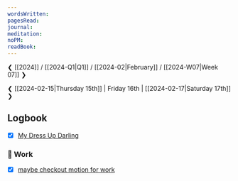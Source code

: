 ```yaml
---
wordsWritten: 
pagesRead: 
journal: 
meditation: 
noPM: 
readBook:
---
```

❮ [[2024]] / [[2024-Q1|Q1]] / [[2024-02|February]] / [[2024-W07|Week 07]] ❯

❮ [[2024-02-15|Thursday 15th]] | Friday 16th | [[2024-02-17|Saturday 17th]] ❯



## Logbook
- [x] [My Dress Up Darling](things:///show?id=RWKnx7dvSJp3K6nuGknZDZ)

### 💼 Work
- [x] [maybe checkout motion for work](things:///show?id=Ae6Pf92tUvk53NWR73jvzE)